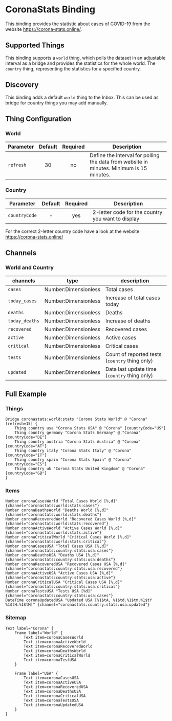 # CoronaStats Binding

This binding provides the statistic about cases of COVID-19 from the website https://corona-stats.online/.


## Supported Things

This binding supports a `world` thing, which polls the dataset in an adjustable interval as a bridge and provides the statistics for the whole world.
The `country` thing, representing the statistics for a specified country.

## Discovery

This binding adds a default `world` thing to the Inbox. 
This can be used as bridge for country things you may add manually.

## Thing Configuration

### World

| Parameter | Default | Required | Description                                                                              |
| --------- | :-----: | :------: | ---------------------------------------------------------------------------------------- |
| `refresh` |   30    |    no    | Define the interval for polling the data from website in minutes. Minimum is 15 minutes. |

### Country

| Parameter     | Default | Required | Description                                       |
| ------------- | :-----: | :------: | ------------------------------------------------- |
| `countryCode` |    -    |   yes    | 2-letter code for the country you want to display |

For the correct 2-letter country code have a look at the website https://corona-stats.online/

## Channels

### World and Country

| channels       | type                 | description                                    |
| -------------- | -------------------- | ---------------------------------------------- |
| `cases`        | Number:Dimensionless | Total cases                                    |
| `today_cases`  | Number:Dimensionless | Increase of total cases today                  |
| `deaths`       | Number:Dimensionless | Deaths                                         |
| `today_deaths` | Number:Dimensionless | Increase of deaths                             |
| `recovered`    | Number:Dimensionless | Recovered cases                                |
| `active`       | Number:Dimensionless | Active cases                                   |
| `critical`     | Number:Dimensionless | Critical cases                                 |
| `tests`        | Number:Dimensionless | Count of reported tests (`country` thing only) |
| `updated`      | Number:Dimensionless | Data last update time (`country` thing only)   |

## Full Example

### Things

```
Bridge coronastats:world:stats "Corona Stats World" @ "Corona" [refresh=15] {
    Thing country usa "Corona Stats USA" @ "Corona" [countryCode="US"]
    Thing country germany "Corona Stats Germany" @ "Corona" [countryCode="DE"]
    Thing country austria "Corona Stats Austria" @ "Corona" [countryCode="AT"]
    Thing country italy "Corona Stats Italy" @ "Corona" [countryCode="IT"]
    Thing country spain "Corona Stats Spain" @ "Corona" [countryCode="ES"]
    Thing country uk "Corona Stats United Kingdom" @ "Corona" [countryCode="GB"]
}
```

### Items

```
Number coronaCasesWorld "Total Cases World [%,d]" {channel="coronastats:world:stats:cases"}
Number coronaDeathsWorld "Deaths World [%,d]" {channel="coronastats:world:stats:deaths"}
Number coronaRecoveredWorld "Recovered Cases World [%,d]" {channel="coronastats:world:stats:recovered"}
Number coronaActiveWorld "Active Cases World [%,d]" {channel="coronastats:world:stats:active"}
Number coronaCriticalWorld "Critical Cases World [%,d]" {channel="coronastats:world:stats:critical"}
Number coronaCasesUSA "Total Cases USA [%,d]" {channel="coronastats:country:stats:usa:cases"}
Number coronaDeathsUSA "Deaths USA [%,d]" {channel="coronastats:country:stats:usa:deaths"}
Number coronaRecoveredUSA "Recovered Cases USA [%,d]" {channel="coronastats:country:stats:usa:recovered"}
Number coronaActiveUSA "Active Cases USA [%,d]" {channel="coronastats:country:stats:usa:active"}
Number coronaCriticalUSA "Critical Cases USA [%,d]" {channel="coronastats:country:stats:usa:critical"}
Number coronaTestsUSA "Tests USA [%d]" {channel="coronastats:country:stats:usa:cases"}
DateTime coronaUpdatedUSA "Updated USA [%1$tA, %1$td.%1$tm.%1$tY %1$tH:%1$tM]" {channel="coronastats:country:stats:usa:updated"}
```

### Sitemap

```
Text label="Corona" {
    Frame label="World" {
        Text item=coronaCasesWorld
        Text item=coronaActiveWorld
        Text item=coronaRecoveredWorld
        Text item=coronaDeathsWorld
        Text item=coronaCriticalWorld
        Text item=coronaTestUSA
    }

    Frame label="USA" {
        Text item=coronaCasesUSA
        Text item=coronaActiveUSA
        Text item=coronaRecoveredUSA
        Text item=coronaDeathsUSA
        Text item=coronaCriticalUSA
        Text item=coronaTestsUSA
        Text item=coronaUpdatedUSA
    }
}

```
